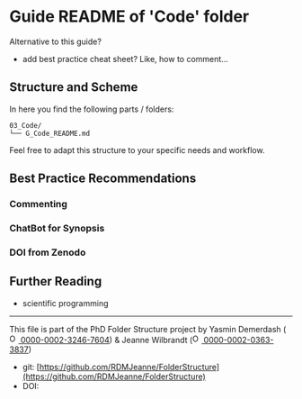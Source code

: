 
# Guide README of 'Code' folder



Alternative to this guide?
* add best practice cheat sheet? Like, how to comment...


## Structure and Scheme

In here you find the following parts / folders:

```
03_Code/
└── G_Code_README.md

```

Feel free to adapt this structure to your specific needs and workflow.


## Best Practice Recommendations

### Commenting


### ChatBot for Synopsis


### DOI from Zenodo


## Further Reading
* scientific programming


_____

This file is part of the PhD Folder Structure project by Yasmin Demerdash (<a href="https://orcid.org/0000-0002-3246-7604"><img alt="ORCID logo" src="https://info.orcid.org/wp-content/uploads/2019/11/orcid_16x16.png" width="16" height="16" /> 0000-0002-3246-7604</a>) & Jeanne  Wilbrandt (<a href="https://orcid.org/0000-0002-0363-3837"><img alt="ORCID logo" src="https://info.orcid.org/wp-content/uploads/2019/11/orcid_16x16.png" width="16" height="16" /> 0000-0002-0363-3837</a>)

* git: [https://github.com/RDMJeanne/FolderStructure](https://github.com/RDMJeanne/FolderStructure)
* DOI: 

